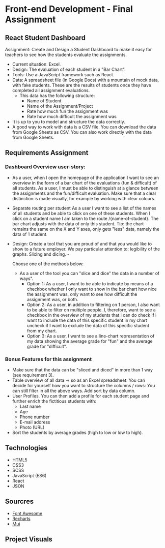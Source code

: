 # Front-end Development - Final Assignment

## React Student Dashboard

Assignment: Create and Design a Student Dashboard to make it easy for teachers to see how the students evaluate the assignments.

* Current situation: Excel.
* Design: The evaluation of each student in a "Bar Chart".
* Tools: Use a JavaScript framework such as React.
* Data: A spreadsheet file (in Google Docs) with a mountain of mock data, with fake students. These are the results of students once they have completed all assignment evaluations.
    * This data has the following structure:
        * Name of Student
        * Name of the Assignment/Project
        * Rate how much fun the assignment was
        * Rate how much difficult the assignment was
* It is up to you to model and structure the data correctly.
* A good way to work with data is a CSV file. You can download the data from Google Sheets as CSV. You can also work directly with the data from Google Sheets.

## Requirements Assignment

### Dashboard Overview user-story:

* As a user, when I open the homepage of the application I want to see an overview in the form of a bar chart of the evaluations (fun & difficult) of all students. As a user, I must be able to distinguish at a glance between the assignments and the fun/difficult evaluation. Make sure that a clear distinction is made visually, for example by working with clear colours.
* Separate routing per student As a user I want to see a list of the names of all students and be able to click on one of these students. When I click on a student name I am taken to the route /{name-of-student}. The bar chart adjusts with the data of only this student. Tip: the chart remains the same on the X and Y axes, only gets "less" data, namely the data of 1 student.

* Design: Create a tool that you are proud of and that you would like to show to a future employer. We pay particular attention to: legibility of the graphs. Slicing and dicing. - 

    Choose one of the methods below:    
    * As a user of the tool you can "slice and dice" the data in a number of ways". 
        * Option 1: As a user, I want to be able to indicate by means of a checkbox whether I only want to show in the bar chart how nice the assignment was, only want to see how difficult the assignment was, or both. 
        * Option 2: As a user, in addition to filtering on 1 person, I also want to be able to filter on multiple people. I, therefore, want to see a checkbox in the overview of my students that I can do check if I want to include the data of this specific student in my chart uncheck if I want to exclude the data of this specific student from my chart. 
        * Option 3: As a user, I want to see a line-chart representation of my data showing the average grade for "fun" and the average grade for "difficult".

### Bonus Features for this assignment
* Make sure that the data can be "sliced and diced" in more than 1 way (see requirement 3).
* Table overview of all data ⇒ so as an Excel spreadsheet. You can decide for yourself how you want to structure the columns / rows: You can still filter in all the above ways. Add sort by data column.
* User Profiles. You can then add a profile for each student page and further enrich the fictitious students with:
    * Last name 
    * Age 
    * Phone number 
    * E-mail address 
    * Photo (URL)
* Sort the students by average grades (high to low or low to high).

## Technologies

* HTML5
* CSS3
* SCSS
* JavaScript (ES6)
* React
* JSON

## Sourcres

* [Font Awesome](https://www.fontawesome.com)
* [Recharts](https://www.recharts.com)
* [Mui](https://www.mui.com)

## Project Visuals
